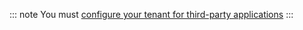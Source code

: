 ::: note You must [configure your tenant for third-party applications](/applications/enable-third-party-applications) :::
